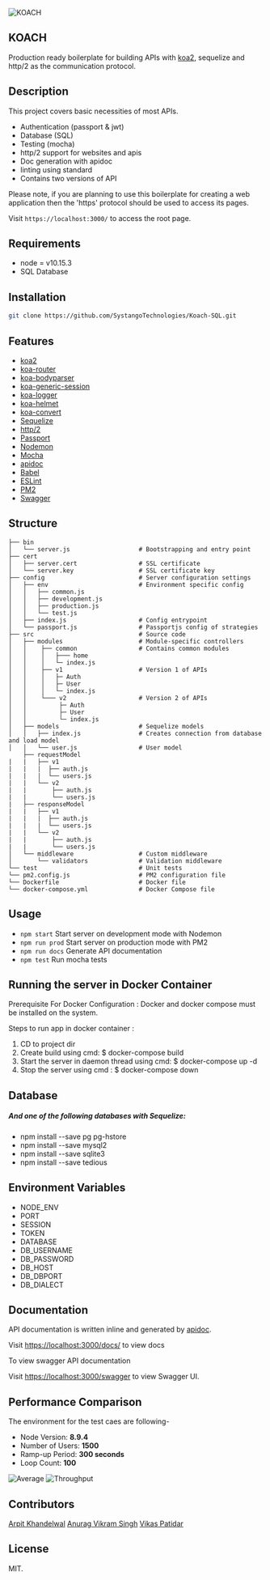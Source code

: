 ![KOACH](https://github.com/SystangoTechnologies/Koach/blob/master/static/koach.png)

## KOACH
Production ready boilerplate for building APIs with [koa2](https://github.com/koajs/koa/), sequelize and http/2 as the communication protocol.

## Description
This project covers basic necessities of most APIs.
* Authentication (passport & jwt)
* Database (SQL)
* Testing (mocha)
* http/2 support for websites and apis
* Doc generation with apidoc
* linting using standard
* Contains two versions of API

Please note, if you are planning to use this boilerplate for creating a web application then the 'https' protocol should be used to access its pages.

Visit `https://localhost:3000/` to access the root page.

## Requirements
* node = v10.15.3
* SQL Database

## Installation
```bash
git clone https://github.com/SystangoTechnologies/Koach-SQL.git
```

## Features
* [koa2](https://github.com/koajs/koa)
* [koa-router](https://github.com/alexmingoia/koa-router)
* [koa-bodyparser](https://github.com/koajs/bodyparser)
* [koa-generic-session](https://github.com/koajs/generic-session)
* [koa-logger](https://github.com/koajs/logger)
* [koa-helmet](https://github.com/venables/koa-helmet)
* [koa-convert](https://github.com/koajs/convert)
* [Sequelize](https://github.com/sequelize/sequelize)
* [http/2](https://github.com/molnarg/node-http2)
* [Passport](http://passportjs.org/)
* [Nodemon](http://nodemon.io/)
* [Mocha](https://mochajs.org/)
* [apidoc](http://apidocjs.com/)
* [Babel](https://github.com/babel/babel)
* [ESLint](http://eslint.org/)
* [PM2](https://github.com/Unitech/pm2/)
* [Swagger](https://github.com/SystangoTechnologies/swagger-generator-koa/blob/master/README.md)

## Structure
```
├── bin
│   └── server.js                   # Bootstrapping and entry point
├── cert
│   ├── server.cert                 # SSL certificate
│   └── server.key                  # SSL certificate key
├── config                          # Server configuration settings
│   ├── env                         # Environment specific config
│   │   ├── common.js
│   │   ├── development.js
│   │   ├── production.js
│   │   └── test.js
│   ├── index.js                    # Config entrypoint
│   └── passport.js                 # Passportjs config of strategies
├── src                             # Source code
│   ├── modules                     # Module-specific controllers
│   │    ├── common                 # Contains common modules
│   │    │   ├─── home              
│   │    │   └─ index.js
│   │    ├── v1                     # Version 1 of APIs
│   │    │   ├─ Auth
│   │    │   ├─ User   
│   │    │   └─ index.js            
│   │    └─── v2                    # Version 2 of APIs
│   │         ├─ Auth
│   │         ├─ User   
│   │         └─ index.js
│   ├── models                      # Sequelize models
│   │   ├── index.js                # Creates connection from database and load model
│   │   └── user.js                 # User model
    ├── requestModel
|   |   ├── v1
|   |   |  ├── auth.js
|   |   |  └── users.js
|   |   └── v2
|   |       ├── auth.js
|   |       └── users.js
|   ├── responseModel
|   |   ├── v1
|   |   |  ├── auth.js
|   |   |  └── users.js
|   |   └── v2
|   |       ├── auth.js
|   |       └── users.js
│   └── middleware                  # Custom middleware
│       └── validators              # Validation middleware
└── test                            # Unit tests
└── pm2.config.js                   # PM2 configuration file
└── Dockerfile                      # Docker file
└── docker-compose.yml              # Docker Compose file

```

## Usage
* `npm start` Start server on development mode with Nodemon
* `npm run prod` Start server on production mode with PM2
* `npm run docs` Generate API documentation
* `npm test` Run mocha tests

## Running the server in Docker Container

Prerequisite For Docker Configuration : Docker and docker compose must be installed on the system.

Steps to run app in docker container :
  1. CD to project dir
  2. Create build using cmd: $ docker-compose build
  3. Start the server in daemon thread using cmd: $ docker-compose up -d  
  4. Stop the server using cmd : $ docker-compose down

## Database
##### And one of the following databases with Sequelize:
* npm install --save pg pg-hstore
* npm install --save mysql2
* npm install --save sqlite3
* npm install --save tedious

## Environment Variables
* NODE_ENV
* PORT
* SESSION
* TOKEN
* DATABASE
* DB_USERNAME
* DB_PASSWORD
* DB_HOST
* DB_DBPORT
* DB_DIALECT

## Documentation
API documentation is written inline and generated by [apidoc](http://apidocjs.com/).

Visit [https://localhost:3000/docs/](https://localhost:3000/docs/) to view docs

To view swagger API documentation

Visit [https://localhost:3000/swagger](https://localhost:3000/swagger) to view Swagger UI.

## Performance Comparison
The environment for the test caes are following-
* Node Version: **8.9.4**
* Number of Users: **1500**
* Ramp-up Period: **300 seconds**
* Loop Count: **100**

![Average](https://raw.githubusercontent.com/SystangoTechnologies/Koach/master/static/Average.png)
![Throughput](https://github.com/SystangoTechnologies/Koach/raw/master/static/Throughput.png)

## Contributors
[Arpit Khandelwal](https://github.com/arpit-systango)
[Anurag Vikram Singh](https://www.linkedin.com/in/anuragvikramsingh/)
[Vikas Patidar](https://www.linkedin.com/in/vikas-patidar-0106/)

## License
MIT.
